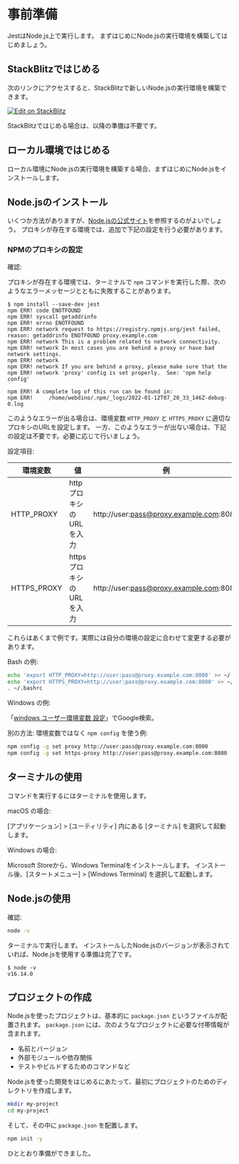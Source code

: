 # 事前準備

JestはNode.js上で実行します。
まずはじめにNode.jsの実行環境を構築してはじめましょう。

## StackBlitzではじめる

次のリンクにアクセスすると、StackBlitzで新しいNode.jsの実行環境を構築できます。

[![Edit on StackBlitz](https://developer.stackblitz.com/img/open_in_stackblitz.svg)](https://stackblitz.com/fork/node?view=editor)

StackBlitzではじめる場合は、以降の準備は不要です。

## ローカル環境ではじめる

ローカル環境にNode.jsの実行環境を構築する場合、まずはじめにNode.jsをインストールします。

## Node.jsのインストール

いくつか方法がありますが、[Node.jsの公式サイト](https://nodejs.org)を参照するのがよいでしょう。
プロキシが存在する環境では、追加で下記の設定を行う必要があります。

### NPMのプロキシの設定

確認:

プロキシが存在する環境では、ターミナルで `npm` コマンドを実行した際、次のようなエラーメッセージとともに失敗することがあります。

```console
$ npm install --save-dev jest
npm ERR! code ENOTFOUND
npm ERR! syscall getaddrinfo
npm ERR! errno ENOTFOUND
npm ERR! network request to https://registry.npmjs.org/jest failed, reason: getaddrinfo ENOTFOUND proxy.example.com
npm ERR! network This is a problem related to network connectivity.
npm ERR! network In most cases you are behind a proxy or have bad network settings.
npm ERR! network
npm ERR! network If you are behind a proxy, please make sure that the
npm ERR! network 'proxy' config is set properly.  See: 'npm help config'

npm ERR! A complete log of this run can be found in:
npm ERR!     /home/webdino/.npm/_logs/2022-01-12T07_20_33_146Z-debug-0.log
```

このようなエラーが出る場合は、環境変数 `HTTP_PROXY` と `HTTPS_PROXY` に適切なプロキシのURLを設定します。
一方、このようなエラーが出ない場合は、下記の設定は不要です。必要に応じて行いましょう。

設定項目:

| 環境変数    | 値                       | 例                                      |
| ----------- | ------------------------ | --------------------------------------- |
| HTTP_PROXY  | httpプロキシのURLを入力  | http://user:pass@proxy.example.com:8080 |
| HTTPS_PROXY | httpsプロキシのURLを入力 | http://user:pass@proxy.example.com:8080 |

これらはあくまで例です。実際には自分の環境の設定に合わせて変更する必要があります。

Bash の例:

```bash
echo 'export HTTP_PROXY=http://user:pass@proxy.example.com:8080' >> ~/.bashrc
echo 'export HTTPS_PROXY=http://user:pass@proxy.example.com:8080' >> ~/.bashrc
. ~/.bashrc
```

Windows の例:

「[windows ユーザー環境変数 設定](https://www.google.com/search?q=windows+%E3%83%A6%E3%83%BC%E3%82%B6%E3%83%BC%E7%92%B0%E5%A2%83%E5%A4%89%E6%95%B0+%E8%A8%AD%E5%AE%9A&oq=windows+%E3%83%A6%E3%83%BC%E3%82%B6%E3%83%BC%E7%92%B0%E5%A2%83%E5%A4%89%E6%95%B0+%E8%A8%AD%E5%AE%9A)」でGoogle検索。

別の方法: 環境変数ではなく `npm config` を使う例:

```bash
npm config -g set proxy http://user:pass@proxy.example.com:8080
npm config -g set https-proxy http://user:pass@proxy.example.com:8080
```

## ターミナルの使用

コマンドを実行するにはターミナルを使用します。

macOS の場合:

[アプリケーション] > [ユーティリティ] 内にある [ターミナル] を選択して起動します。

Windows の場合:

Microsoft Storeから、Windows Terminalをインストールします。
インストール後、[スタートメニュー] > [Windows Terminal] を選択して起動します。

## Node.jsの使用

確認:

```bash
node -v
```

ターミナルで実行します。
インストールしたNode.jsのバージョンが表示されていれば、Node.jsを使用する準備は完了です。

```console
$ node -v
v16.14.0
```

## プロジェクトの作成

Node.jsを使ったプロジェクトは、基本的に `package.json` というファイルが配置されます。
`package.json` には、次のようなプロジェクトに必要な付帯情報が含まれます。

- 名前とバージョン
- 外部モジュールや依存関係
- テストやビルドするためのコマンドなど

Node.jsを使った開発をはじめるにあたって、最初にプロジェクトのためのディレクトリを作成します。

```bash
mkdir my-project
cd my-project
```

そして、その中に `package.json` を配置します。

```bash
npm init -y
```

ひととおり準備ができました。
